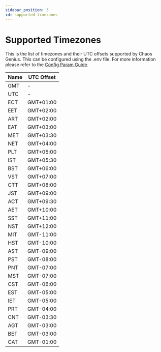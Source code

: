 ```yaml
---
sidebar_position: 3
id: supported-timezones
---
```


# Supported Timezones

This is the list of timezones and their UTC offsets supported by Chaos Genius. This can be configured using the .env file. For more information please refer to the [Config Param Guide](/Operator_Guides/Configuration/config-params.md).

| Name | UTC Offset |
| ---------- | ---------- |
| GMT | - |
| UTC | - |
| ECT | GMT+01:00 |
| EET | GMT+02:00 |
| ART | GMT+02:00 |
| EAT | GMT+03:00 |
| MET | GMT+03:30 |
| NET | GMT+04:00 |
| PLT | GMT+05:00 |
| IST | GMT+05:30 |
| BST | GMT+06:00 |
| VST | GMT+07:00 |
| CTT | GMT+08:00 |
| JST | GMT+09:00 |
| ACT | GMT+09:30 |
| AET | GMT+10:00 |
| SST | GMT+11:00 |
| NST | GMT+12:00 |
| MIT | GMT-11:00 |
| HST | GMT-10:00 |
| AST | GMT-09:00 |
| PST | GMT-08:00 |
| PNT | GMT-07:00 |
| MST | GMT-07:00 |
| CST | GMT-06:00 |
| EST | GMT-05:00 |
| IET | GMT-05:00 |
| PRT | GMT-04:00 |
| CNT | GMT-03:30 |
| AGT | GMT-03:00 |
| BET | GMT-03:00 |
| CAT | GMT-01:00 |
